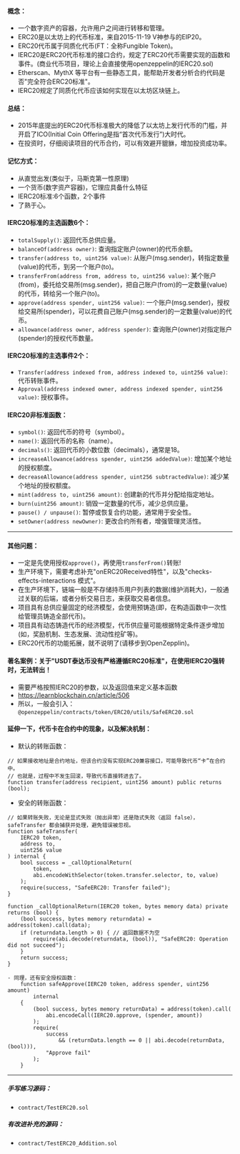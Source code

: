 
#### 概念：
- 一个数字资产的容器，允许用户之间进行转移和管理。
- ERC20是以太坊上的代币标准，来自2015-11-19 V神参与的EIP20。
- ERC20代币属于同质化代币(FT：全称Fungible Token)。
- IERC20是ERC20代币标准的接口合约，规定了ERC20代币需要实现的函数和事件。(商业代币项目，理论上会直接使用openzeppelin的IERC20.sol)
- Etherscan、MythX 等平台有一些静态工具，能帮助开发者分析合约代码是否"完全符合ERC20标准"。
- IERC20规定了同质化代币应该如何实现在以太坊区块链上。

#### 总结：
- 2015年底提出的ERC20代币标准极大的降低了以太坊上发行代币的门槛，并开启了ICO(Initial Coin Offering是指“首次代币发行”)大时代。
- 在投资时，仔细阅读项目的代币合约，可以有效避开貔貅，增加投资成功率。

#### 记忆方式：
- 从直觉出发(类似于，马斯克第一性原理)
- 一个货币(数字资产容器)，它理应具备什么特征
- IERC20标准:6个函数，2个事件
- 了熟于心。

#### IERC20标准的主选函数6个：
- ```totalSupply()```: 返回代币总供应量。
- ```balanceOf(address owner)```: 查询指定账户(owner)的代币余额。
- ```transfer(address to, uint256 value)```: 从账户(msg.sender)，转指定数量(value)的代币，到另一个账户(to)。
- ```transferFrom(address from, address to, uint256 value)```: 某个账户(from)，委托给交易所(msg.sender)，把自己账户(from)的一定数量(value)的代币，转给另一个账户(to)。
- ```approve(address spender, uint256 value)```: 一个账户(msg.sender)，授权给交易所(spender)，可以花费自己账户(msg.sender)的一定数量(value)的代币。
- ```allowance(address owner, address spender)```: 查询账户(owner)对指定账户(spender)的授权代币数量。

#### IERC20标准的主选事件2个：
- ```Transfer(address indexed from, address indexed to, uint256 value)```: 代币转账事件。
- ```Approval(address indexed owner, address indexed spender, uint256 value)```: 授权事件。

#### IERC20非标准函数：
- ```symbol()```: 返回代币的符号（symbol）。
- ```name()```: 返回代币的名称（name）。
- ```decimals()```: 返回代币的小数位数（decimals），通常是18。
- ```increaseAllowance(address spender, uint256 addedValue)```: 增加某个地址的授权额度。
- ```decreaseAllowance(address spender, uint256 subtractedValue)```: 减少某个地址的授权额度。
- ```mint(address to, uint256 amount)```: 创建新的代币并分配给指定地址。
- ```burn(uint256 amount)```: 销毁一定数量的代币，减少总供应量。
- ```pause() / unpause()```: 暂停或恢复合约功能，通常用于安全性。
- ```setOwner(address newOwner)```: 更改合约所有者，增强管理灵活性。

---------------------------------------------------------------------------------------------

#### 其他问题：
- 一定是先使用授权```approve()```，再使用```transferFrom()```转账!
- 生产环境下，需要考虑补充"onERC20Received特性"，以及"checks-effects-interactions 模式"。
- 在生产环境下，链端一般是不存储持币用户列表的数据(维护消耗大)，一般通过关联的后端，或者分析交易日志，来获取交易者信息。
- 项目具有总供应量固定的经济模型，会使用预铸造(即，在构造函数中一次性给管理员铸造全部代币)。
- 项目具有动态铸造代币的经济模型，代币供应量可能根据特定条件逐步增加(如，奖励机制、生态发展、流动性挖矿等)。
- ERC20代币的功能拓展，就不说明了(请移步到OpenZepplin)。

#### 著名案例：关于"USDT泰达币没有严格遵循ERC20标准"，在使用IERC20强转时，无法转出！
- 需要严格按照IERC20的参数，以及返回值来定义基本函数
- https://learnblockchain.cn/article/506
- 所以，一般会引入：```@openzeppelin/contracts/token/ERC20/utils/SafeERC20.sol```


#### 延伸一下，代币卡在合约中的现象，以及解决机制：
- 默认的转账函数：
```
// 如果接收地址是合约地址，但该合约没有实现ERC20兼容接口，可能导致代币“卡”在合约中。
// 也就是，过程中不发生回滚，导致代币直接转进去了。
function transfer(address recipient, uint256 amount) public returns (bool);
```

- 安全的转账函数：
```
// 如果转账失败，无论是显式失败（抛出异常）还是隐式失败（返回 false），safeTransfer 都会捕获并处理，避免错误被忽视。
function safeTransfer(
    IERC20 token,
    address to,
    uint256 value
) internal {
    bool success = _callOptionalReturn(
        token,
        abi.encodeWithSelector(token.transfer.selector, to, value)
    );
    require(success, "SafeERC20: Transfer failed");
}

function _callOptionalReturn(IERC20 token, bytes memory data) private returns (bool) {
    (bool success, bytes memory returndata) = address(token).call(data);
    if (returndata.length > 0) { // 返回数据不为空
        require(abi.decode(returndata, (bool)), "SafeERC20: Operation did not succeed");
    }
    return success;
}

- 同理，还有安全授权函数：
    function safeApprove(IERC20 token, address spender, uint256 amount)
        internal
    {
        (bool success, bytes memory returnData) = address(token).call(
            abi.encodeCall(IERC20.approve, (spender, amount))
        );
        require(
            success
                && (returnData.length == 0 || abi.decode(returnData, (bool))),
            "Approve fail"
        );
    }

```
---------------------------------------------------------------------------------------------

##### 手写练习源码：
- ```contract/TestERC20.sol```

##### 有改进补充的源码：
- ```contract/TestERC20_Addition.sol```
